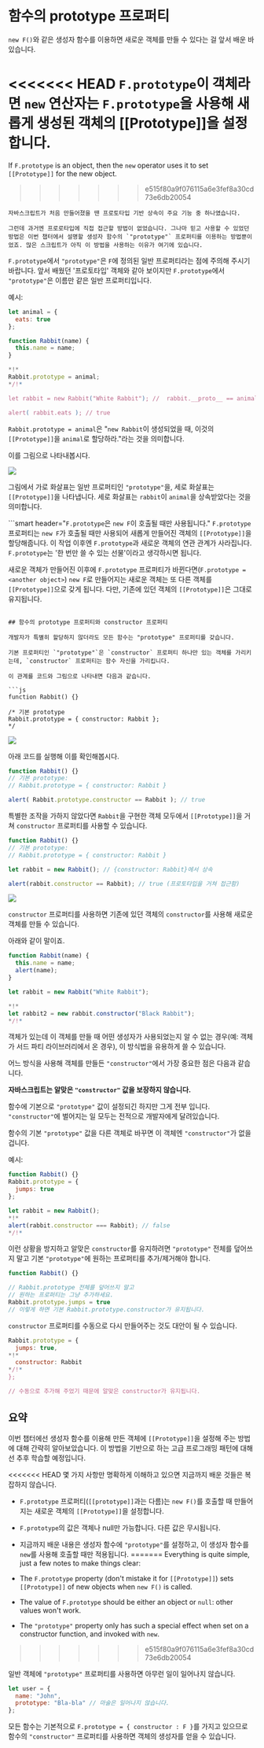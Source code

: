 # 함수의 prototype 프로퍼티

`new F()`와 같은 생성자 함수를 이용하면 새로운 객체를 만들 수 있다는 걸 앞서 배운 바 있습니다.

<<<<<<< HEAD
`F.prototype`이 객체라면 `new` 연산자는 `F.prototype`을 사용해 새롭게 생성된 객체의 [[Prototype]]을 설정합니다.
=======
If `F.prototype` is an object, then the `new` operator uses it to set `[[Prototype]]` for the new object.
>>>>>>> e515f80a9f076115a6e3fef8a30cd73e6db20054

```smart
자바스크립트가 처음 만들어졌을 땐 프로토타입 기반 상속이 주요 기능 중 하나였습니다.

그런데 과거엔 프로로타입에 직접 접근할 방법이 없었습니다. 그나마 믿고 사용할 수 있었던 방법은 이번 챕터에서 설명할 생성자 함수의 `"prototype"` 프로퍼티를 이용하는 방법뿐이었죠. 많은 스크립트가 아직 이 방법을 사용하는 이유가 여기에 있습니다.
```

`F.prototype`에서 `"prototype"`은 `F`에 정의된 일반 프로퍼티라는 점에 주의해 주시기 바랍니다. 앞서 배웠던 '프로토타입' 객체와 같아 보이지만 `F.prototype`에서 `"prototype"`은 이름만 같은 일반 프로퍼티입니다.   

예시:

```js run
let animal = {
  eats: true
};

function Rabbit(name) {
  this.name = name;
}

*!*
Rabbit.prototype = animal;
*/!*

let rabbit = new Rabbit("White Rabbit"); //  rabbit.__proto__ == animal

alert( rabbit.eats ); // true
```

`Rabbit.prototype = animal`은 "`new Rabbit`이 생성되었을 때, 이것의 `[[Prototype]]`을 `animal`로 할당하라."라는 것을 의미합니다.

이를 그림으로 나타내봅시다.

![](proto-constructor-animal-rabbit.svg)

그림에서 가로 화살표는 일반 프로퍼티인 `"prototype"`을, 세로 화살표는 `[[Prototype]]`을 나타냅니다. 세로 화살표는 `rabbit`이 `animal`을 상속받았다는 것을 의미합니다.

```smart header="`F.prototype`은 `new F`이 호출될 때만 사용됩니다."
`F.prototype` 프로퍼티는 `new F`가 호출될 때만 사용되어 새롭게 만들어진 객체의 `[[Prototype]]`을 할당해줍니다. 이 작업 이후엔 `F.prototype`과 새로운 객체의 연관 관계가 사라집니다. `F.prototype`는 '한 번만 쓸 수 있는 선물'이라고 생각하시면 됩니다.

새로운 객체가 만들어진 이후에 `F.prototype` 프로퍼티가 바뀐다면(`F.prototype = <another object>`) `new F`로 만들어지는 새로운 객체는 또 다른 객체를 `[[Prototype]]`으로 갖게 됩니다. 다만, 기존에 있던 객체의 `[[Prototype]]`은 그대로 유지됩니다.
```

## 함수의 prototype 프로퍼티와 constructor 프로퍼티

개발자가 특별히 할당하지 않더라도 모든 함수는 "prototype" 프로퍼티를 갖습니다.

기본 프로퍼티인 `"prototype"`은 `constructor` 프로퍼티 하나만 있는 객체를 가리키는데, `constructor` 프로퍼티는 함수 자신을 가리킵니다.

이 관계를 코드와 그림으로 나타내면 다음과 같습니다.

```js
function Rabbit() {}

/* 기본 prototype
Rabbit.prototype = { constructor: Rabbit };
*/
```

![](function-prototype-constructor.svg)

아래 코드를 실행해 이를 확인해봅시다.

```js run
function Rabbit() {}
// 기본 prototype:
// Rabbit.prototype = { constructor: Rabbit }

alert( Rabbit.prototype.constructor == Rabbit ); // true
```

특별한 조작을 가하지 않았다면 `Rabbit`을 구현한 객체 모두에서 `[[Prototype]]`을 거쳐 `constructor` 프로퍼티를 사용할 수 있습니다.

```js run
function Rabbit() {}
// 기본 prototype:
// Rabbit.prototype = { constructor: Rabbit }

let rabbit = new Rabbit(); // {constructor: Rabbit}에서 상속

alert(rabbit.constructor == Rabbit); // true (프로토타입을 거쳐 접근함)
```

![](rabbit-prototype-constructor.svg)

`constructor` 프로퍼티를 사용하면 기존에 있던 객체의 `constructor`를 사용해 새로운 객체를 만들 수 있습니다.    

아래와 같이 말이죠.

```js run
function Rabbit(name) {
  this.name = name;
  alert(name);
}

let rabbit = new Rabbit("White Rabbit");

*!*
let rabbit2 = new rabbit.constructor("Black Rabbit");
*/!*
```

객체가 있는데 이 객체를 만들 때 어떤 생성자가 사용되었는지 알 수 없는 경우(예: 객체가 서드 파티 라이브러리에서 온 경우), 이 방식법을 유용하게 쓸 수 있습니다.

어느 방식을 사용해 객체를 만들든 `"constructor"`에서 가장 중요한 점은 다음과 같습니다.

**자바스크립트는 알맞은 `"constructor"` 값을 보장하지 않습니다.**

함수에 기본으로 `"prototype"` 값이 설정되긴 하지만 그게 전부 입니다. `"constructor"`에 벌어지는 일 모두는 전적으로 개발자에게 달려있습니다.

함수의 기본 `"prototype"` 값을 다른 객체로 바꾸면 이 객체엔 `"constructor"`가 없을 겁니다.

예시:

```js run
function Rabbit() {}
Rabbit.prototype = {
  jumps: true
};

let rabbit = new Rabbit();
*!*
alert(rabbit.constructor === Rabbit); // false
*/!*
```

이런 상황을 방지하고 알맞은 `constructor`를 유지하려면 `"prototype"` 전체를 덮어쓰지 말고 기본 `"prototype"`에 원하는 프로퍼티를 추가/제거해야 합니다.

```js
function Rabbit() {}

// Rabbit.prototype 전체를 덮어쓰지 말고
// 원하는 프로퍼티는 그냥 추가하세요.
Rabbit.prototype.jumps = true
// 이렇게 하면 기본 Rabbit.prototype.constructor가 유지됩니다.
```

`constructor` 프로퍼티를 수동으로 다시 만들어주는 것도 대안이 될 수 있습니다.  

```js
Rabbit.prototype = {
  jumps: true,
*!*
  constructor: Rabbit
*/!*
};

// 수동으로 추가해 주었기 때문에 알맞은 constructor가 유지됩니다.
```


## 요약

이번 챕터에선 생성자 함수를 이용해 만든 객체에 `[[Prototype]]`을 설정해 주는 방법에 대해 간략히 알아보았습니다. 이 방법을 기반으로 하는 고급 프로그래밍 패턴에 대해선 추후 학습할 예정입니다. 

<<<<<<< HEAD
몇 가지 사항만 명확하게 이해하고 있으면 지금까지 배운 것들은 복잡하지 않습니다.

- `F.prototype` 프로퍼티(`[[prototype]]`과는 다름)는 `new F()`를 호출할 때 만들어지는 새로운 객체의 `[[Prototype]]`을 설정합니다.
- `F.prototype`의 값은 객체나 null만 가능합니다. 다른 값은 무시됩니다.
- 지금까지 배운 내용은 생성자 함수에 `"prototype"`를 설정하고, 이 생성자 함수를 `new`를 사용해 호출할 때만 적용됩니다.
=======
Everything is quite simple, just a few notes to make things clear:

- The `F.prototype` property (don't mistake it for `[[Prototype]]`) sets `[[Prototype]]` of new objects when `new F()` is called.
- The value of `F.prototype` should be either an object or `null`: other values won't work.
-  The `"prototype"` property only has such a special effect when set on a constructor function, and invoked with `new`.
>>>>>>> e515f80a9f076115a6e3fef8a30cd73e6db20054

일반 객체에 `"prototype"` 프로퍼티를 사용하면 아무런 일이 일어나지 않습니다.
```js
let user = {
  name: "John",
  prototype: "Bla-bla" // 마술은 일어나지 않습니다.
};
```

모든 함수는 기본적으로 `F.prototype = { constructor : F }`를 가지고 있으므로 함수의 `"constructor"` 프로퍼티를 사용하면 객체의 생성자를 얻을 수 있습니다.
